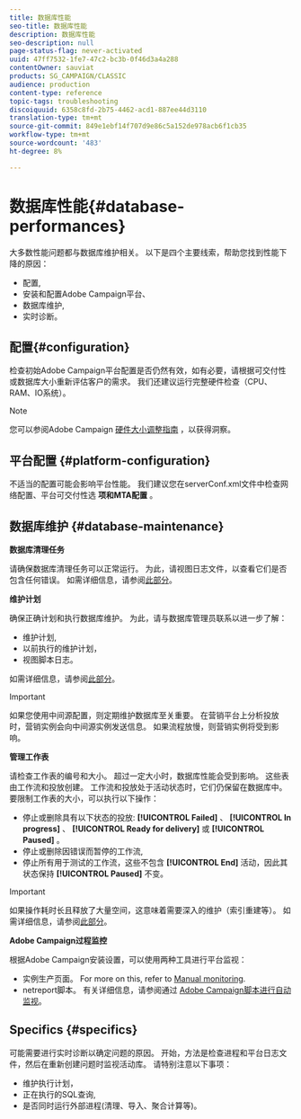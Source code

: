 ```yaml
---
title: 数据库性能
seo-title: 数据库性能
description: 数据库性能
seo-description: null
page-status-flag: never-activated
uuid: 47ff7532-1fe7-47c2-bc3b-0f46d3a4a288
contentOwner: sauviat
products: SG_CAMPAIGN/CLASSIC
audience: production
content-type: reference
topic-tags: troubleshooting
discoiquuid: 6358c8fd-2b75-4462-acd1-887ee44d3110
translation-type: tm+mt
source-git-commit: 849e1ebf14f707d9e86c5a152de978acb6f1cb35
workflow-type: tm+mt
source-wordcount: '483'
ht-degree: 8%

---
```



# 数据库性能{#database-performances}

大多数性能问题都与数据库维护相关。 以下是四个主要线索，帮助您找到性能下降的原因：

* 配置,
* 安装和配置Adobe Campaign平台、
* 数据库维护,
* 实时诊断。

## 配置{#configuration}

检查初始Adobe Campaign平台配置是否仍然有效，如有必要，请根据可交付性或数据库大小重新评估客户的需求。 我们还建议运行完整硬件检查（CPU、RAM、IO系统）。

>[!NOTE]
>
>您可以参阅Adobe Campaign [硬件大小调整指南](https://helpx.adobe.com/cn/campaign/kb/hardware-sizing-guide.html) ，以获得洞察。

## 平台配置 {#platform-configuration}

不适当的配置可能会影响平台性能。 我们建议您在serverConf.xml文件中检查网络配置、平台可交付性选 **项和MTA配置** 。

## 数据库维护 {#database-maintenance}

**数据库清理任务**

请确保数据库清理任务可以正常运行。 为此，请视图日志文件，以查看它们是否包含任何错误。 如需详细信息，请参阅[此部分](../../production/using/database-cleanup-workflow.md)。

**维护计划**

确保正确计划和执行数据库维护。 为此，请与数据库管理员联系以进一步了解：

* 维护计划,
* 以前执行的维护计划，
* 视图脚本日志。

如需详细信息，请参阅[此部分](../../production/using/recommendations.md)。

>[!IMPORTANT]
>
>如果您使用中间源配置，则定期维护数据库至关重要。 在营销平台上分析投放时，营销实例会向中间源实例发送信息。 如果流程放慢，则营销实例将受到影响。

**管理工作表**

请检查工作表的编号和大小。 超过一定大小时，数据库性能会受到影响。 这些表由工作流和投放创建。 工作流和投放处于活动状态时，它们仍保留在数据库中。 要限制工作表的大小，可以执行以下操作：

* 停止或删除具有以下状态的投放: **[!UICONTROL Failed]** 、 **[!UICONTROL In progress]** 、 **[!UICONTROL Ready for delivery]** 或 **[!UICONTROL Paused]** 。
* 停止或删除因错误而暂停的工作流,
* 停止所有用于测试的工作流，这些不包含 **[!UICONTROL End]** 活动，因此其状态保持 **[!UICONTROL Paused]** 不变。

>[!IMPORTANT]
>
>如果操作耗时长且释放了大量空间，这意味着需要深入的维护（索引重建等）。 如需详细信息，请参阅[此部分](../../production/using/recommendations.md)。

**Adobe Campaign过程监控**

根据Adobe Campaign安装设置，可以使用两种工具进行平台监视：

* 实例生产页面。 For more on this, refer to [Manual monitoring](../../production/using/monitoring-processes.md#manual-monitoring).
* netreport脚本。 有关详细信息，请参阅通过 [Adobe Campaign脚本进行自动监视](../../production/using/monitoring-processes.md#automatic-monitoring-via-adobe-campaign-scripts)。

## Specifics {#specifics}

可能需要进行实时诊断以确定问题的原因。 开始，方法是检查进程和平台日志文件，然后在重新创建问题时监视活动库。 请特别注意以下事项：

* 维护执行计划，
* 正在执行的SQL查询,
* 是否同时运行外部进程(清理、导入、聚合计算等)。

